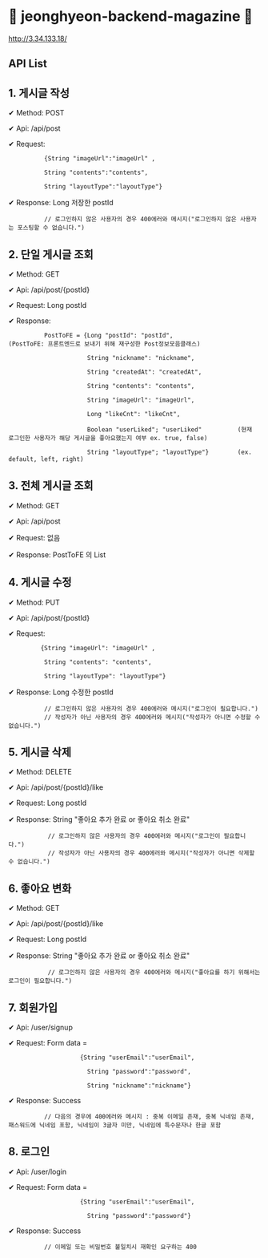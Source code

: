 # 🥨 jeonghyeon-backend-magazine 🥨
http://3.34.133.18/

## API List

## 1. 게시글 작성
  ✔︎ Method: POST
  
  ✔︎ Api: /api/post
  
  ✔︎ Request: 
  
              {String "imageUrl":"imageUrl" ,
  
              String "contents":"contents", 
              
              String "layoutType":"layoutType"}
              
  ✔︎ Response: Long 저장한 postId
              
              // 로그인하지 않은 사용자의 경우 400에러와 메시지("로그인하지 않은 사용자는 포스팅할 수 없습니다.")
              
## 2. 단일 게시글 조회              
  ✔︎ Method: GET
  
  ✔︎ Api: /api/post/{postId}
  
  ✔︎ Request: Long postId
  
  ✔︎ Response: 
                          
              PostToFE = {Long "postId": "postId",                  (PostToFE: 프론트엔드로 보내기 위해 재구성한 Post정보모음클래스)
  
                          String "nickname": "nickname",
                          
                          String "createdAt": "createdAt",
                          
                          String "contents": "contents",
                          
                          String "imageUrl": "imageUrl",
                          
                          Long "likeCnt": "likeCnt",
                          
                          Boolean "userLiked"; "userLiked"          (현재 로그인한 사용자가 해당 게시글을 좋아요했는지 여부 ex. true, false)
                          
                          String "layoutType"; "layoutType"}        (ex. default, left, right)
              
## 3. 전체 게시글 조회
  ✔︎ Method: GET
  
  ✔︎ Api: /api/post
  
  ✔︎ Request: 없음
  
  ✔︎ Response: PostToFE 의 List 
  
  
## 4. 게시글 수정
  ✔︎ Method: PUT
  
  ✔︎ Api: /api/post/{postId}
  
  ✔︎ Request: 
            
             {String "imageUrl": "imageUrl" ,
  
              String "contents": "contents", 
  
              String "layoutType": "layoutType"}
  
  ✔︎ Response: Long 수정한 postId
  
              // 로그인하지 않은 사용자의 경우 400에러와 메시지("로그인이 필요합니다.")
              // 작성자가 아닌 사용자의 경우 400에러와 메시지("작성자가 아니면 수정할 수 없습니다.")
  
## 5. 게시글 삭제
  ✔︎ Method: DELETE
  
  ✔︎ Api: /api/post/{postId}/like
  
  ✔︎ Request: Long postId
  
  ✔︎ Response: String "좋아요 추가 완료 or 좋아요 취소 완료" 
  
               // 로그인하지 않은 사용자의 경우 400에러와 메시지("로그인이 필요합니다.")
               // 작성자가 아닌 사용자의 경우 400에러와 메시지("작성자가 아니면 삭제할 수 없습니다.")
  
## 6. 좋아요 변화
  ✔︎ Method: GET
  
  ✔︎ Api: /api/post/{postId}/like
  
  ✔︎ Request: Long postId
  
  ✔︎ Response: String "좋아요 추가 완료 or 좋아요 취소 완료" 
  
               // 로그인하지 않은 사용자의 경우 400에러와 메시지("좋아요를 하기 위해서는 로그인이 필요합니다.")
               
## 7. 회원가입
  ✔︎ Api: /user/signup
  
  ✔︎ Request: Form data = 
  
                        {String "userEmail":"userEmail",
  
                          String "password":"password",
  
                          String "nickname":"nickname"}
  
  ✔︎ Response: Success
  
              // 다음의 경우에 400에러와 메시지 : 중복 이메일 존재, 중복 닉네임 존재, 패스워드에 닉네임 포함, 닉네임이 3글자 미만, 닉네임에 특수문자나 한글 포함
              
## 8. 로그인
  ✔︎ Api: /user/login
  
  ✔︎ Request: Form data = 
  
                        {String "userEmail":"userEmail",
  
                          String "password":"password"}
  
  ✔︎ Response: Success
  
              // 이메일 또는 비밀번호 불일치시 재확인 요구하는 400
  
  
